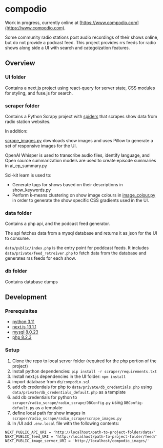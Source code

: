 # compodio

Work in progress, currently online at [https://www.compodio.com](https://www.compodio.com).

Some community radio stations post audio recordings of their shows online, but do not provide a podcast feed. This project provides rrs feeds for radio shows along side a UI with search and categoization features.

## Overview

### UI folder

Contains a next.js project using react-query for server state, CSS modules for styling, and fuse.js for search.

### scraper folder

Contains a Python Scrapy project with [spiders](scraper/radio_scrape/radio_scrape/spiders) that scrapes show data from radio station websites.

In addition:

[scrape_images.py](scraper/radio_scrape/radio_scrape/image_colour.py) downloads show images and uses Pillow to generate a set of responsive images for the UI.

OpenAI Whisper is used to transcribe audio files, identify language, and Open source summarization models are used to create episode summaries in ai_ep_summary.py

Sci-kit learn is used to:

- Generate tags for shows based on their descriptions in show_keywords.py
- Perform k-means clustering on show image colours in [image_colour.py](scraper/radio_scrape/radio_scrape/image_colour.py) in order to generate the show specific CSS gradients used in the UI.

### data folder

Contains a php api, and the podcast feed generator.

The api fetches data from a mysql database and returns it as json for the UI to consume.

`data/public/index.php` is the entry point for poddcast feeds. It includes `data/private/feed_retreiver.php` to fetch data from the database and generates rss feeds for each show.

### db folder

Contains database dumps

## Development

### Prerequisites

- [python 3.11](https://www.python.org/downloads/)
- [next.js 13.1.1](https://nextjs.org/docs/getting-started)
- [mysql 8.0.23](https://dev.mysql.com/downloads/mysql/)
- [php 8.2.3](https://www.php.net/downloads.php)

### Setup

1. Clone the repo to local server folder (required for the php portion of the project)
2. Install python dependencies: `pip install -r scraper/requirements.txt`
3. Install next.js dependencies in the UI folder: `npm install`
4. import database from `db/compodio.sql`
5. add db credentials for php to `data/private/db_credentials.php` using `data/private/db_credentials_default.php` as a template
6. add db credentials for python to `scraper/radio_scrape/radio_scrape/DBConfig.py` using `DBConfig-default.py` as a template
7. define local path for show images in `scraper/radio_scrape/radio_scrape/scrape_images.py`
8. In /UI add `.env.local` file with the following contents:

```
NEXT_PUBLIC_API_URI = 'http://localhost/path-to-project-folder/data/'
NEXT_PUBLIC_feed_URI = 'http://localhost/path-to-project-folder/feed/'
NEXT_PUBLIC_image_server_URI = 'http://localhost/compodio_images/'
```
